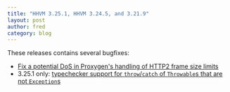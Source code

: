 ```yaml
---
title: "HHVM 3.25.1, HHVM 3.24.5, and 3.21.9"
layout: post
author: fred
category: blog
---
```


These releases contains several bugfixes:

 - [Fix a potential DoS in Proxygen's handling of HTTP2 frame size limits](https://github.com/facebook/hhvm/commit/5434132a5a25f2be3c1783abcae5d02cfc545496)
 - 3.25.1 only: [typechecker support for `throw`/`catch` of `Throwable`s that are not `Exception`s](https://github.com/facebook/hhvm/commit/9235b1f388d754a9e5e72fff88590ec602bfe6e0)
